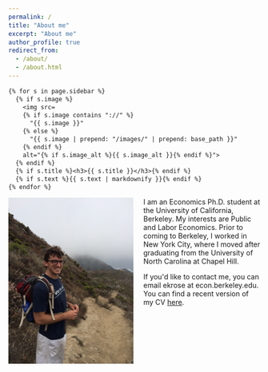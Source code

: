```yaml
---
permalink: /
title: "About me"
excerpt: "About me"
author_profile: true
redirect_from: 
  - /about/
  - /about.html
---
```


    {% for s in page.sidebar %}
      {% if s.image %}
        <img src=
        {% if s.image contains "://" %}
          "{{ s.image }}"
        {% else %}
          "{{ s.image | prepend: "/images/" | prepend: base_path }}"
        {% endif %}
        alt="{% if s.image_alt %}{{ s.image_alt }}{% endif %}">
      {% endif %}
      {% if s.title %}<h3>{{ s.title }}</h3>{% endif %}
      {% if s.text %}{{ s.text | markdownify }}{% endif %}
    {% endfor %}
    
<img style="float: left; margin: 0px 20px 0px 0px;" src="/images/profile.png" width="250"> I am an Economics Ph.D. student at the University of California, Berkeley. My interests are Public and Labor Economics. Prior to coming to Berkeley, I worked in New York City, where I moved after graduating from the University of North Carolina at Chapel Hill.

If you'd like to contact me, you can email ekrose at econ.berkeley.edu. You can find a recent version of my CV [here](/files/ekr_cv_06-06-17.pdf).


